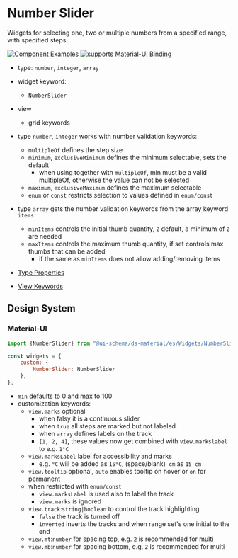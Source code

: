# Number Slider

Widgets for selecting one, two or multiple numbers from a specified range, with specified steps.

[![Component Examples](https://img.shields.io/badge/Examples-green?labelColor=1d3d39&color=1a6754&logoColor=ffffff&style=flat-square&logo=plex)](#demo-editor) [![supports Material-UI Binding](https://img.shields.io/badge/Material-green?labelColor=1a237e&color=0d47a1&logoColor=ffffff&style=flat-square&logo=material-ui)](#material-ui)

- type: `number`, `integer`, `array`
- widget keyword:
    - `NumberSlider`
- view
    - grid keywords
- type `number`, `integer` works with number validation keywords:
    - `multipleOf` defines the step size
    - `minimum`, `exclusiveMinimum` defines the minimum selectable, sets the default
        - when using together with `multipleOf`, min must be a valid multipleOf, otherwise the value can not be selected
    - `maximum`, `exclusiveMaximum` defines the maximum selectable
    - `enum` or `const` restricts selection to values defined in `enum/const`
- type `array` gets the number validation keywords from the array keyword `items`
    - `minItems` controls the initial thumb quantity, `2` default, a minimum of `2` are needed 
    - `maxItems` controls the maximum thumb quantity, if set controls max thumbs that can be added
        - if the same as `minItems` does not allow adding/removing items

- [Type Properties](/docs/schema#type-array)
- [View Keywords](/docs/schema#view-keyword)

## Design System

### Material-UI

```js
import {NumberSlider} from "@ui-schema/ds-material/es/Widgets/NumberSlider";

const widgets = {
    custom: {
        NumberSlider: NumberSlider
    },
};
```

- `min` defaults to 0 and max to 100
- customization keywords:
    - `view.marks` optional
        - when falsy it is a continuous slider
        - when `true` all steps are marked but not labeled
        - when `array` defines labels on the track
        - `[1, 2, 4]`, these values now get combined with `view.markslabel` to e.g. `1°C`
    - `view.marksLabel` label for accessibility and marks
        - e.g. `°C` will be added as `15°C`, (space/blank)` cm` as `15 cm`
    - `view.tooltip` optional, `auto` enables tooltip on hover or `on` for permanent 
    - when restricted with `enum/const`
        - `view.marksLabel` is used also to label the track
        - `view.marks` is ignored
    - `view.track`:`string|boolean` to control the track highlighting 
        - `false` the track is turned off
        - `inverted` inverts the tracks and when range set's one initial to the end
    - `view.mt`:`number` for spacing top, e.g. `2` is recommended for multi
    - `view.mb`:`number` for spacing bottom, e.g. `2` is recommended for multi 
